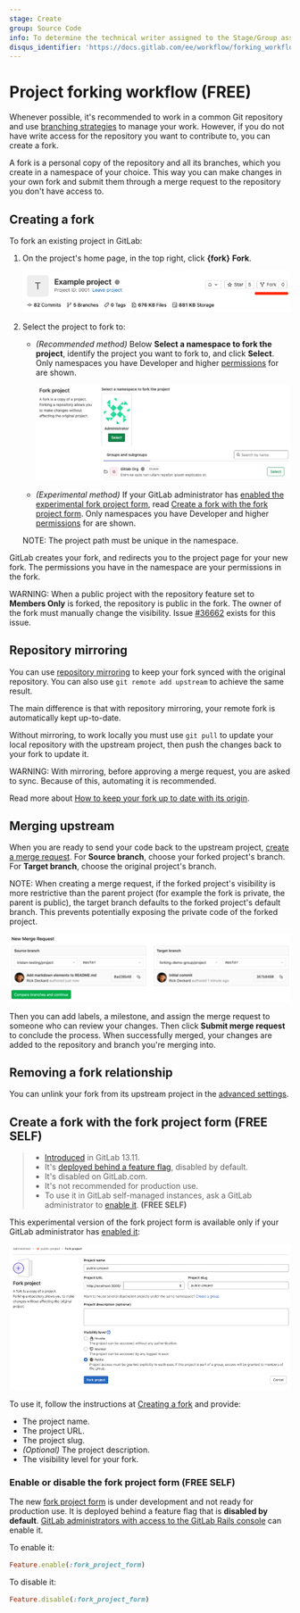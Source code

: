 ```yaml
---
stage: Create
group: Source Code
info: To determine the technical writer assigned to the Stage/Group associated with this page, see https://about.gitlab.com/handbook/engineering/ux/technical-writing/#assignments
disqus_identifier: 'https://docs.gitlab.com/ee/workflow/forking_workflow.html'
---
```


# Project forking workflow **(FREE)**

Whenever possible, it's recommended to work in a common Git repository and use
[branching strategies](../../../topics/gitlab_flow.md) to manage your work. However,
if you do not have write access for the repository you want to contribute to, you
can create a fork.

A fork is a personal copy of the repository and all its branches, which you create
in a namespace of your choice. This way you can make changes in your own fork and
submit them through a merge request to the repository you don't have access to.

## Creating a fork

To fork an existing project in GitLab:

1. On the project's home page, in the top right, click **{fork}** **Fork**.

   ![Fork button](img/forking_workflow_fork_button_v13_10.png)

1. Select the project to fork to:

   - *(Recommended method)* Below **Select a namespace to fork the project**, identify
     the project you want to fork to, and click **Select**. Only namespaces you have
     Developer and higher [permissions](../../permissions.md) for are shown.

     ![Choose namespace](img/forking_workflow_choose_namespace_v13_10.png)

   - *(Experimental method)* If your GitLab administrator has
     [enabled the experimental fork project form](#enable-or-disable-the-fork-project-form), read
     [Create a fork with the fork project form](#create-a-fork-with-the-fork-project-form).
     Only namespaces you have Developer and higher
     [permissions](../../permissions.md) for are shown.

   NOTE:
   The project path must be unique in the namespace.

GitLab creates your fork, and redirects you to the project page for your new fork.
The permissions you have in the namespace are your permissions in the fork.

WARNING:
When a public project with the repository feature set to **Members Only**
is forked, the repository is public in the fork. The owner
of the fork must manually change the visibility. Issue
[#36662](https://gitlab.com/gitlab-org/gitlab/-/issues/36662) exists for this issue.

## Repository mirroring

You can use [repository mirroring](mirror/index.md) to keep your fork synced with the original repository. You can also use `git remote add upstream` to achieve the same result.

The main difference is that with repository mirroring, your remote fork is automatically kept up-to-date.

Without mirroring, to work locally you must use `git pull` to update your local repository
with the upstream project, then push the changes back to your fork to update it.

WARNING:
With mirroring, before approving a merge request, you are asked to sync. Because of this, automating it is recommended.

Read more about [How to keep your fork up to date with its origin](https://about.gitlab.com/blog/2016/12/01/how-to-keep-your-fork-up-to-date-with-its-origin/).

## Merging upstream

When you are ready to send your code back to the upstream project,
[create a merge request](../merge_requests/creating_merge_requests.md). For **Source branch**,
choose your forked project's branch. For **Target branch**, choose the original project's branch.

NOTE:
When creating a merge request, if the forked project's visibility is more restrictive than the parent project (for example the fork is private, the parent is public), the target branch defaults to the forked project's default branch. This prevents potentially exposing the private code of the forked project.

![Selecting branches](img/forking_workflow_branch_select.png)

Then you can add labels, a milestone, and assign the merge request to someone who can review
your changes. Then click **Submit merge request** to conclude the process. When successfully merged, your
changes are added to the repository and branch you're merging into.

## Removing a fork relationship

You can unlink your fork from its upstream project in the [advanced settings](../settings/index.md#removing-a-fork-relationship).

## Create a fork with the fork project form **(FREE SELF)**

> - [Introduced](https://gitlab.com/gitlab-org/gitlab/-/issues/15013) in GitLab 13.11.
> - It's [deployed behind a feature flag](../../../user/feature_flags.md), disabled by default.
> - It's disabled on GitLab.com.
> - It's not recommended for production use.
> - To use it in GitLab self-managed instances, ask a GitLab administrator to [enable it](#enable-or-disable-the-fork-project-form). **(FREE SELF)**

This experimental version of the fork project form is available only if your GitLab
administrator has [enabled it](#enable-or-disable-the-fork-project-form):

![Choose namespace](img/fork_form_v13_10.png)

To use it, follow the instructions at [Creating a fork](#creating-a-fork) and provide:

- The project name.
- The project URL.
- The project slug.
- *(Optional)* The project description.
- The visibility level for your fork.

### Enable or disable the fork project form **(FREE SELF)**

The new [fork project form](#create-a-fork-with-the-fork-project-form) is under
development and not ready for production use. It is deployed behind a feature flag
that is **disabled by default**.
[GitLab administrators with access to the GitLab Rails console](../../../administration/feature_flags.md)
can enable it.

To enable it:

```ruby
Feature.enable(:fork_project_form)
```

To disable it:

```ruby
Feature.disable(:fork_project_form)
```
